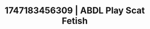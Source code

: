 ---
categories:
- Lustful narration
- Pinay
- NSFW role reversal
- Cyberpunk intimacy
- Safe for work
image: /assets/images/1747183456309.jpg
layout: post
seo:
  description: Featured content with exclusive Scat Fetish, ABDL Play. HD images available.
  keywords: Scat Fetish, ABDL Play
  og_image: /assets/images/1747183456309.jpg
  schema_type: VisualArtwork
tags:
- '#1747183456309'
- Scat Fetish
- ABDL Play
title: 1747183456309 | ABDL Play Scat Fetish
---